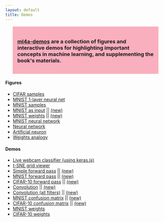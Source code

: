 ```yaml
---
layout: default
title: Demos
---
```


<div style="background-color:#FAAFBE;width:85%;margin-left:auto;margin-right:auto;padding:15px">
	<h3><a href="https://github.com/ml4a/ml4a-demos">ml4a-demos</a> are a collection of figures and interactive demos for highlighting important concepts in machine learning, and supplementing the book's materials. 
	</h3>
</div>


<h4>Figures</h4>
<ul>
	<li><a href="/demos/f_cifar_grid/">CIFAR samples</a></li>
	<li><a href="/demos/f_mnist_1layer/">MNIST 1-layer neural net</a></li>
	<li><a href="/demos/f_mnist_grid/">MNIST samples</a></li>
	<li><a href="/dev/figures/fig_mnist.html">MNIST as input</a> || <a href="/demos/f_mnist_input/">(new)</a></li>
	<li><a href="/dev/figures/fig_mnist_weights.html">MNIST weights</a> || <a href="/demos/f_mnist_weights/">(new)</a></li>
	<li><a href="/demos/f_mnist_net/">MNIST neural network</a></li>
	<li><a href="/demos/f_neural_net/">Neural network</a></li>
	<li><a href="/demos/f_neuron/">Artificial neuron</a></li>
	<li><a href="/demos/f_weights_analogy/">Weights analogy</a></li>
</ul>


<h4>Demos</h4>
<ul>
	<li><a href="https://ml4a.github.io/demos/keras.js">Live webcam classifier (using keras.js)</a></li>	
	<li><a href="/demos/tsne_viewer.html">t-SNE grid viewer</a></li>
	<li><a href="/dev/demos/demo_forwardpass.html">Simple forward pass</a> || <a href="/demos/simple_forward_pass/">(new)</a></li>
	<li><a href="/dev/demos/mnist_forwardpass.html">MNIST forward pass</a> || <a href="/demos/forward_pass_mnist/">(new)</a></li>
	<li><a href="/dev/demos/cifar_forwardpass.html">CIFAR-10 forward pass</a> || <a href="/demos/forward_pass_cifar/">(new)</a></li>
	<li><a href="/dev/demos/demo_convolution.html">Convolution</a> || <a href="/demos/convolution/">(new)</a></li>
	<li><a href="/dev/demos/demo_convolution_all.html">Convolution (all filters)</a> || <a href="/demos/convolution_all/">(new)</a></li> 
	<li><a href="/dev/demos/mnist_confusion.html">MNIST confusion matrix</a> || <a href="/demos/confusion_mnist/">(new)</a></li>
	<li><a href="/dev/demos/cifar_confusion.html">CIFAR-10 confusion matrix</a> || <a href="/demos/confusion_cifar/">(new)</a></li>
	<li><a href="/dev/demos/mnist_weights.html">MNIST weights</a></li>
	<li><a href="/dev/demos/cifar_weights.html">CIFAR-10 weights</a></li>
</ul>



<!--

demos
 - simple fwd pass		
 - forward pass (CIFAR, MNIST)
 - confusion (CIFAR, MNIST x2)
 - convolution (all + one)


-->
